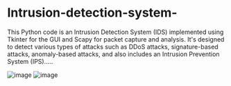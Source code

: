 # Intrusion-detection-system-
This Python code is an Intrusion Detection System (IDS) implemented using Tkinter for the GUI and Scapy for packet capture and analysis. It's designed to detect various types of attacks such as DDoS attacks, signature-based attacks, anomaly-based attacks, and also includes an Intrusion Prevention System (IPS).....


![image](https://github.com/mrinankmj/Intrusion-detection-system-/assets/104819107/05a839ba-36b8-44a9-8c61-7d65bcdee963)
![image](https://github.com/mrinankmj/Intrusion-detection-system-/assets/104819107/0b7dba18-ff22-4d13-aca4-c54474c6a039)
